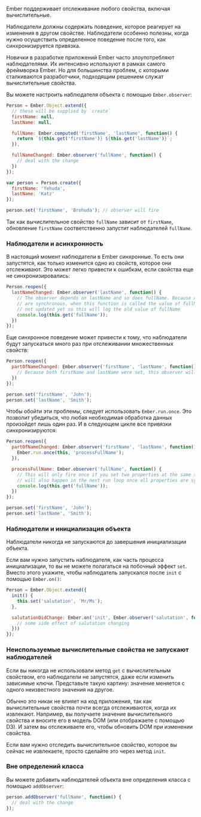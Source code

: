 Ember поддерживает отслеживание любого свойства, включая вычислительные.

Наблюдатели должны содержать поведение, которое реагирует на изменения в другом свойстве.
Наблюдатели особенно полезны, когда нужно осуществить определенное поведение после того, как синхронизируется привязка.

Новички в разработке приложений Ember часто злоупотребляют наблюдателями. Их интенсивно используют в рамках самого фреймворка Ember. Но для большинства проблем, с которыми сталкиваются разработчики, подходящим решением служат вычислительные свойства.

Вы можете настроить наблюдателя объекта с помощью `Ember.observer`:

```javascript
Person = Ember.Object.extend({
  // these will be supplied by `create`
  firstName: null,
  lastName: null,

  fullName: Ember.computed('firstName', 'lastName', function() {
    return `${this.get('firstName')} ${this.get('lastName')}`;
  }),

  fullNameChanged: Ember.observer('fullName', function() {
    // deal with the change
  })
});

var person = Person.create({
  firstName: 'Yehuda',
  lastName: 'Katz'
});

person.set('firstName', 'Brohuda'); // observer will fire
```

Так как вычислительное свойство `fullName` зависит от `firstName`, обновление `firstName` соответственно запустит наблюдателей `fullName`.

### Наблюдатели и асинхронность

В настоящий момент наблюдатели в Ember синхронные. То есть они запустятся, как только изменится одно из свойств, которое они отслеживают. Это может легко привести к ошибкам, если свойства еще не синхронизировались:

```javascript
Person.reopen({
  lastNameChanged: Ember.observer('lastName', function() {
    // The observer depends on lastName and so does fullName. Because observers
    // are synchronous, when this function is called the value of fullName is
    // not updated yet so this will log the old value of fullName
    console.log(this.get('fullName'));
  })
});
```

Еще синхронное поведение может привести к тому, что наблюдатели будут запускаться много раз при отслеживании множественных свойств:

```javascript
Person.reopen({
  partOfNameChanged: Ember.observer('firstName', 'lastName', function() {
    // Because both firstName and lastName were set, this observer will fire twice.
  })
});

person.set('firstName', 'John');
person.set('lastName', 'Smith');
```

Чтобы обойти эти проблемы, следует использовать `Ember.run.once`. Это позволит убедиться, что любая необходимая обработка данных произойдет лишь один раз. И в следующем цикле все привязки синхронизируются:

```javascript
Person.reopen({
  partOfNameChanged: Ember.observer('firstName', 'lastName', function() {
    Ember.run.once(this, 'processFullName');
  }),

  processFullName: Ember.observer('fullName', function() {
    // This will only fire once if you set two properties at the same time, and
    // will also happen in the next run loop once all properties are synchronized
    console.log(this.get('fullName'));
  })
});

person.set('firstName', 'John');
person.set('lastName', 'Smith');
```

### Наблюдатели и инициализация объекта

Наблюдатели никогда не запускаются до завершения инициализации объекта.

Если вам нужно запустить наблюдателя, как часть процесса инициализации, то вы не можете полагаться на побочный эффект `set`. Вместо этого укажите, чтобы наблюдатель запускался после `init` с помощью `Ember.on()`:

```javascript
Person = Ember.Object.extend({
  init() {
    this.set('salutation', 'Mr/Ms');
  },

  salutationDidChange: Ember.on('init', Ember.observer('salutation', function() {
    // some side effect of salutation changing
  }))
});
```

### Неиспользуемые вычислительные свойства не запускают наблюдателей

Если вы никогда не использовали метод `get` с вычислительным свойством, его наблюдатели не запустятся, даже если изменить зависимые ключи. Представьте такую картину: значение меняется с одного неизвестного значения на другое.

Обычно это никак не влияет на код приложения, так как вычислительные свойства почти всегда отслеживаются, когда их извлекают. Например, вы получаете значение вычислительного свойства и вносите его в модель DOM (или отображаете с помощью D3). И затем вы отслеживаете его, чтобы обновить DOM при изменении свойства.

Если вам нужно отследить вычислительное свойство, которое вы сейчас не извлекаете, просто сделайте это через метод `init`.

### Вне определений класса

Вы можете добавить наблюдателей объекта вне определения класса с помощью `addObserver`:

```javascript
person.addObserver('fullName', function() {
  // deal with the change
});
```
